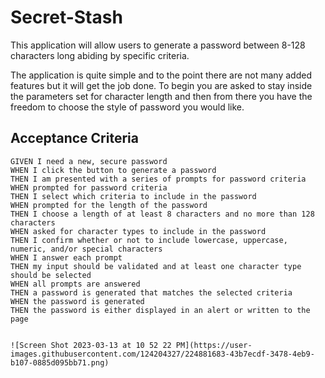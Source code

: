 # Secret-Stash
This application will allow users to generate a password between 8-128 characters long abiding by specific criteria. 

The application is quite simple and to the point there are not many added features but it will get the job done.
To begin you are asked to stay inside the parameters set for character length and then from there you have the freedom to choose the style of password you would like.



## Acceptance Criteria

```
GIVEN I need a new, secure password
WHEN I click the button to generate a password
THEN I am presented with a series of prompts for password criteria
WHEN prompted for password criteria
THEN I select which criteria to include in the password
WHEN prompted for the length of the password
THEN I choose a length of at least 8 characters and no more than 128 characters
WHEN asked for character types to include in the password
THEN I confirm whether or not to include lowercase, uppercase, numeric, and/or special characters
WHEN I answer each prompt
THEN my input should be validated and at least one character type should be selected
WHEN all prompts are answered
THEN a password is generated that matches the selected criteria
WHEN the password is generated
THEN the password is either displayed in an alert or written to the page


![Screen Shot 2023-03-13 at 10 52 22 PM](https://user-images.githubusercontent.com/124204327/224881683-43b7ecdf-3478-4eb9-b107-0885d095bb71.png)


